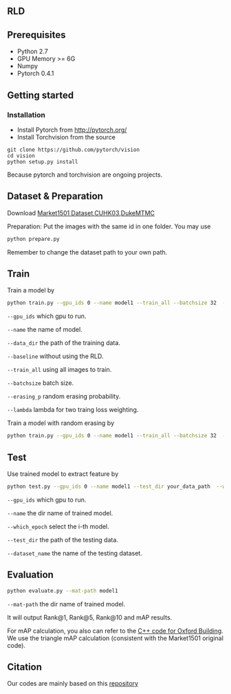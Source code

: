 ## RLD

## Prerequisites

- Python 2.7
- GPU Memory >= 6G
- Numpy
- Pytorch 0.4.1


## Getting started
### Installation
- Install Pytorch from http://pytorch.org/
- Install Torchvision from the source
```
git clone https://github.com/pytorch/vision
cd vision
python setup.py install
```
Because pytorch and torchvision are ongoing projects.

## Dataset & Preparation
Download [Market1501 Dataset](http://www.liangzheng.org/Project/project_reid.html),[CUHK03](https://github.com/zhunzhong07/person-re-ranking/tree/master/CUHK03-NP),[DukeMTMC](https://github.com/layumi/DukeMTMC-reID_evaluation)

Preparation: Put the images with the same id in one folder. You may use 
```bash
python prepare.py
```
Remember to change the dataset path to your own path.


## Train
Train a model by
```bash
python train.py --gpu_ids 0 --name model1 --train_all --batchsize 32  --data_dir your_data_path --lambda 0.2
```
`--gpu_ids` which gpu to run.

`--name` the name of model.

`--data_dir` the path of the training data.

`--baseline` without using the RLD.

`--train_all` using all images to train. 

`--batchsize` batch size.

`--erasing_p` random erasing probability.

`--lambda` lambda for two traing loss weighting.

Train a model with random erasing by
```bash
python train.py --gpu_ids 0 --name model1 --train_all --batchsize 32  --data_dir your_data_path --lambda 0.2 --erasing_p 0.5
```

## Test
Use trained model to extract feature by
```bash
python test.py --gpu_ids 0 --name model1 --test_dir your_data_path  --which_epoch 59 --dataset_name market
```
`--gpu_ids` which gpu to run.

`--name` the dir name of trained model.

`--which_epoch` select the i-th model.

`--test_dir` the path of the testing data.

`--dataset_name` the name of the testing dataset.

## Evaluation
```bash
python evaluate.py --mat-path model1
```
`--mat-path` the dir name of trained model.

It will output Rank@1, Rank@5, Rank@10 and mAP results.

For mAP calculation, you also can refer to the [C++ code for Oxford Building](http://www.robots.ox.ac.uk/~vgg/data/oxbuildings/compute_ap.cpp). We use the triangle mAP calculation (consistent with the Market1501 original code).


## Citation
Our codes are mainly based on this [repository](https://github.com/layumi/Person_reID_baseline_pytorch) 
